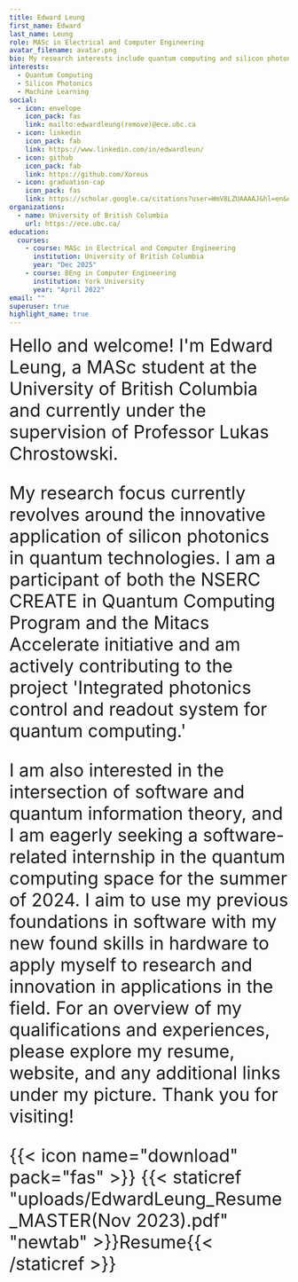 ```yaml
---
title: Edward Leung
first_name: Edward
last_name: Leung
role: MASc in Electrical and Computer Engineering
avatar_filename: avatar.png
bio: My research interests include quantum computing and silicon photonics.
interests:
  - Quantum Computing
  - Silicon Photonics
  - Machine Learning
social:
  - icon: envelope
    icon_pack: fas
    link: mailto:edwardleung(remove)@ece.ubc.ca
  - icon: linkedin
    icon_pack: fab
    link: https://www.linkedin.com/in/edwardleun/
  - icon: github
    icon_pack: fab
    link: https://github.com/Xoreus
  - icon: graduation-cap
    icon_pack: fas
    link: https://scholar.google.ca/citations?user=WmV8LZUAAAAJ&hl=en&oi=sra
organizations:
  - name: University of British Columbia
    url: https://ece.ubc.ca/
education:
  courses:
    - course: MASc in Electrical and Computer Engineering
      institution: University of British Columbia
      year: "Dec 2025"
    - course: BEng in Computer Engineering
      institution: York University
      year: "April 2022"
email: ""
superuser: true
highlight_name: true
---
```

<font size="6">
Hello and welcome! I'm Edward Leung, a MASc student at the University of British Columbia and currently under the supervision of Professor Lukas Chrostowski. 

My research focus currently revolves around the innovative application of silicon photonics in quantum technologies. I am a participant of both the NSERC CREATE in Quantum Computing Program and the Mitacs Accelerate initiative and am actively contributing to the project 'Integrated photonics control and readout system for quantum computing.' 

I am also interested in the intersection of software and quantum information theory, and I am eagerly seeking a software-related internship in the quantum computing space for the summer of 2024. I aim to use my previous foundations in software with my new found skills in hardware to apply myself to research and innovation in applications in the field. For an overview of my qualifications and experiences, please explore my resume, website, and any additional links under my picture. Thank you for visiting!

{{< icon name="download" pack="fas" >}} {{< staticref "uploads/EdwardLeung_Resume_MASTER(Nov 2023).pdf" "newtab" >}}Resume{{< /staticref >}}

</font>